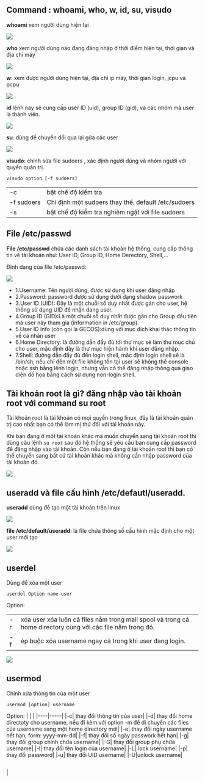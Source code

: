 ## Command : whoami, who, w, id, su, visudo

**whoami** xem người dùng hiện tại

<img src="https://i.imgur.com/WkFUx2o.png">

**who** xem người dùng nào đang đăng nhập ở thời điểm hiện tại, thời gian và địa chỉ máy

<img src="https://i.imgur.com/bOcd3Og.png">

**w**: xem được người dùng hiện tại, địa chỉ ip máy, thời gian login, jcpu và pcpu

<img src="https://i.imgur.com/tQ0QL5I.png">

**id** lệnh này sẽ cung cấp user ID (uid), group ID (gid), và các nhóm mà user là thành viên.

<img src="https://i.imgur.com/J68y0OY.png">

**su**: dùng để chuyển đổi qua lại gữa các user 

<img src="https://i.imgur.com/CyqrS2G.png">

**visudo**: chỉnh sửa file sudoers , xác định người dùng và nhóm người với quyền quản trị.

`visudo option [-f sudoers]`

|   |    |
|-----|-----|
|-c| bật chế độ kiểm tra|
|-f sudoers|Chỉ định một sudoers thay thế. default /etc/sudoers|
|-s| bật chế độ kiểm tra nghiêm ngặt với file sudoers|


## File /etc/passwd

**File /etc/passwd** chứa các danh sách tài khoản hệ thống, cung cấp thông tin về tài khoản như: User ID, Group ID, Home Derectory, Shell,...

Định dạng của file /etc/passwd:

<img src="https://i.imgur.com/R9kzlVh.png">

- 1.Username: Tên người dùng, được sử dụng khi user đăng nhập
- 2.Password: password được sử dụng dưới dạng shadow passwork
- 3.User ID (UID): Đây là một chuỗi số duy nhất được gán cho user, hệ thống sử dụng UID để nhận dang user.
- 4.Group ID (GID):Là một chuỗi số duy nhất được gán cho Group đầu tiên mà user này tham gia (information in /etc/group).
- 5.User ID Info (còn gọi là GECOS):dùng với mục đích khai thác thông tin về cá nhân user
- 6.Home Directory: là đường dẫn đầy đủ tới thư mục sẽ làm thư mục chủ cho user, mặc định đây là thư mục hiện hành khi user đăng nhập.
- 7.Shell: đường dẫn đầy đủ đến login shell, măc định login shell sẽ là /bin/sh, nếu chỉ đến một file không tồn tại user sẽ không thể console hoặc ssh bằng lênh login, nhưng vẫn có thể đăng nhập thông qua giao diện dồ họa bằng cách sử dụng non-login shell.


## Tài khoản root là gì? đăng nhập vào tài khoản root với command su root

Tài khoản root là tài khoản có mọi quyền trong linux, đây là tài khoản quản trị cao nhất bạn có thể làm mị thứ đối với tài khoản này.

Khi bạn đang ở một tài khoản khác mà muốn chuyển sang tài khoản root thì dùng câu lệnh `su root` sau đó hệ thống sẽ yêu cầu bạn cung cấp password để đăng nhập vào tài khoản. Còn nếu bạn đang ở tài khoản root thi bạn có thể chuyển sang bất cứ tài khoản khác mà không cần nhập password của tài khoản đó.

<img src="https://i.imgur.com/FbmPI3N.png">

## useradd và file cấu hình /etc/defautl/useradd.

**useradd** dùng để tạo một tài khoản trên linux

<img src="https://i.imgur.com/I43b7fd.png">

**file /etc/default/useradd**: là file chứa thông số cấu hình mặc định cho một user mới tạo

<img src="https://i.imgur.com/QlBBx87.png">

## userdel

Dùng để xóa một user

`userdel Option name-user`

Option:

|   |   |
|----|----|
|-r|xóa user xóa luôn cả files nằm trong mail spool và trong cả home directory cùng với các file nằm trong đó.|
|-f| ép buộc xóa username ngay cả trong khi user đang login.|


<img src="https://i.imgur.com/b5xWYkH.png">

## usermod

Chỉnh xửa thông tin của một user

`usermod [option] username`

Option:
|    |    |
|----|-----|
|-c| thay đổi thông tin của user|
|-d| thay đổi home directoty cho username, nếu đi kèm với option -m để di chuyển các files của username sang một home directory mới|
|-e| thay đổi ngày username hết hạn, form: yyyy-mm-dd|
|-f| thay đổi số ngày passwork hết hạn|
|-g| thay đổi group chính chứa username|
|-G| thay đổi group phụ chứa username|
|-l| thay đổi tên login của username|
|-L| lock username|
|-p| thay đổi password|
|-u| thay đổi UID username|
|-U|unlock username|

##
|



